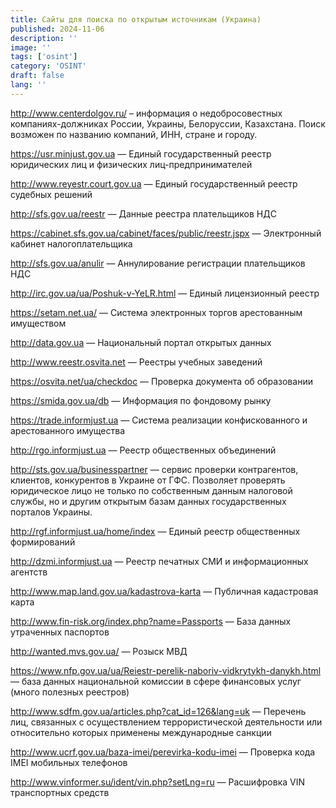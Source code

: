 ```yaml
---
title: Сайты для поиска по открытым источникам (Украина)
published: 2024-11-06
description: ''
image: ''
tags: ['osint']
category: 'OSINT'
draft: false 
lang: ''
---
```

http://www.centerdolgov.ru/ – информация о недобросовестных компаниях-должниках России, Украины, Белоруссии, Казахстана. Поиск возможен по названию компаний, ИНН, стране и городу.

https://usr.minjust.gov.ua — Единый государственный реестр юридических лиц и физических лиц-предпринимателей

http://www.reyestr.court.gov.ua — Единый государственный реестр судебных решений

http://sfs.gov.ua/reestr — Данные реестра плательщиков НДС 

https://cabinet.sfs.gov.ua/cabinet/faces/public/reestr.jspx — Электронный кабинет налогоплательщика 

http://sfs.gov.ua/anulir — Аннулирование регистрации плательщиков НДС 

http://irc.gov.ua/ua/Poshuk-v-YeLR.html — Единый лицензионный реестр 

https://setam.net.ua/ — Система электронных торгов арестованным имуществом

http://data.gov.ua — Национальный портал открытых данных

http://www.reestr.osvita.net — Реестры учебных заведений

https://osvita.net/ua/checkdoc — Проверка документа об образовании 

https://smida.gov.ua/db — Информация по фондовому рынку 

https://trade.informjust.ua — Система реализации конфискованного и арестованного имущества

http://rgo.informjust.ua — Реестр общественных объединений 

http://sts.gov.ua/businesspartner — сервис проверки контрагентов, клиентов, конкурентов в Украине от ГФС. Позволяет проверять юридическое лицо не только по собственным данным налоговой службы, но и другим открытым базам данных государственных порталов Украины.

http://rgf.informjust.ua/home/index — Единый реестр общественных формирований 

http://dzmi.informjust.ua — Реестр печатных СМИ и информационных агентств 

http://www.map.land.gov.ua/kadastrova-karta — Публичная кадастровая карта 

http://www.fin-risk.org/index.php?name=Passports — База данных утраченных паспортов

http://wanted.mvs.gov.ua/ — Розыск МВД 

https://www.nfp.gov.ua/ua/Reiestr-perelik-naboriv-vidkrytykh-danykh.html — база данных национальной комиссии в сфере финансовых услуг (много полезных реестров)

http://www.sdfm.gov.ua/articles.php?cat_id=126&lang=uk — Перечень лиц, связанных с осуществлением террористической деятельности или относительно которых применены международные санкции

http://www.ucrf.gov.ua/baza-imei/perevirka-kodu-imei — Проверка кода IMEI мобильных телефонов 

http://www.vinformer.su/ident/vin.php?setLng=ru — Расшифровка VIN транспортных средств 